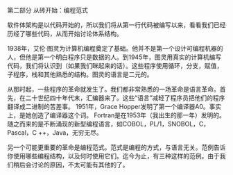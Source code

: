 第二部分 从砖开始：编程范式

软件体架构是以代码开始的，所以我们将从第一行代码被编写以来，看看我们已经历经了哪些代码，从而开始讨论体系结构。 

1938年，艾伦·图灵为计算机编程奠定了基础。他并不是第一个设计可编程机器的人，但他是第一个明白程序只是数据的人。到1945年，图灵用真实的计算机编写代码，我们将认识到（如果我们眯起来的话）。这些程序使用循环，分支，赋值，子程序，栈和其他熟悉的结构。图灵的语言是二元的。

从那时起，一些程序的革命就发生了。我们都非常熟悉的一场革命是语言革命。首先，在二十世纪四十年代末，汇编器来了。这些“语言”减轻了程序员把他们的程序翻译成二进制的苦差事。 1951年，Grace Hopper发明了第一个编译器A0。事实上，是她创造了编译器这个词。 Fortran是在1953年（我出生的那一年）发明的。随之而来的是不断涌现的新型编程语言，如COBOL，PL/1，SNOBOL，C，Pascal，C ++，Java，无穷无尽。

另一个可能更重要的革命是编程范式。范式是编程的方式，与语言无关。范例告诉你使用哪些编程结构，以及何时使用它们。迄今为止，有三种这样的范例。由于我们稍后会讨论的原因，不太可能有其他的了。